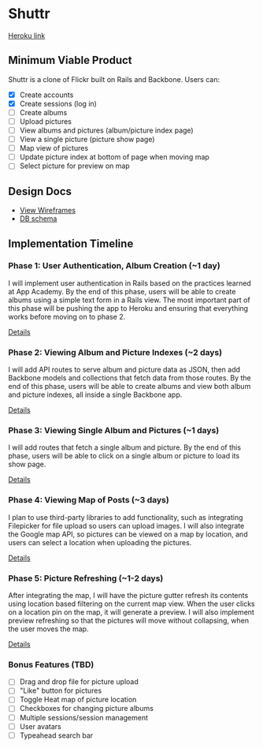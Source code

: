 # Shuttr

[Heroku link][heroku]

[heroku]: http://flux-capacitr.herokuapp.com

## Minimum Viable Product
Shuttr is a clone of Flickr built on Rails and Backbone. Users can:

<!-- This is a Markdown checklist. Use it to keep track of your progress! -->

- [x] Create accounts
- [x] Create sessions (log in)
- [ ] Create albums
- [ ] Upload pictures
- [ ] View albums and pictures (album/picture index page)
- [ ] View a single picture (picture show page)
- [ ] Map view of pictures
- [ ] Update picture index at bottom of page when moving map
- [ ] Select picture for preview on map

## Design Docs
* [View Wireframes][views]
* [DB schema][schema]

[views]: ./docs/views.md
[schema]: ./docs/schema.md

## Implementation Timeline

### Phase 1: User Authentication, Album Creation (~1 day)
I will implement user authentication in Rails based on the practices learned at
App Academy. By the end of this phase, users will be able to create albums using
a simple text form in a Rails view. The most important part of this phase will
be pushing the app to Heroku and ensuring that everything works before moving on
to phase 2.

[Details][phase-one]

### Phase 2: Viewing Album and Picture Indexes (~2 days)
I will add API routes to serve album and picture data as JSON, then add Backbone
models and collections that fetch data from those routes. By the end of this
phase, users will be able to create albums and view both album and picture
indexes, all inside a single Backbone app.

[Details][phase-two]

### Phase 3: Viewing Single Album and Pictures (~1 days)
I will add routes that fetch a single album and picture. By the end of this
phase, users will be able to click on a single album or picture to load
its show page.

[Details][phase-three]

### Phase 4: Viewing Map of Posts (~3 days)
I plan to use third-party libraries to add functionality, such as integrating
Filepicker for file upload so users can upload images. I will also integrate the
Google map API, so pictures can be viewed on a map by location, and users can
select a location when uploading the pictures.

[Details][phase-four]

### Phase 5: Picture Refreshing (~1-2 days)
After integrating the map, I will have the picture gutter refresh its contents
using location based filtering on the current map view. When the user clicks on
a location pin on the map, it will generate a preview. I will also implement
preview refreshing so that the pictures will move without collapsing, when the
user moves the map.

[Details][phase-five]


### Bonus Features (TBD)
- [ ] Drag and drop file for picture upload
- [ ] "Like" button for pictures
- [ ] Toggle Heat map of picture location
- [ ] Checkboxes for changing picture albums
- [ ] Multiple sessions/session management
- [ ] User avatars
- [ ] Typeahead search bar

[phase-one]: ./docs/phases/phase1.md
[phase-two]: ./docs/phases/phase2.md
[phase-three]: ./docs/phases/phase3.md
[phase-four]: ./docs/phases/phase4.md
[phase-five]: ./docs/phases/phase5.md
